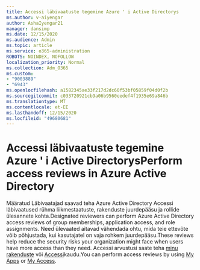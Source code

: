 ```yaml
---
title: Accessi läbivaatuste tegemine Azure ' i Active Directorys
ms.author: v-aiyengar
author: AshaIyengar21
manager: dansimp
ms.date: 12/15/2020
ms.audience: Admin
ms.topic: article
ms.service: o365-administration
ROBOTS: NOINDEX, NOFOLLOW
localization_priority: Normal
ms.collection: Adm_O365
ms.custom:
- "9003889"
- "6943"
ms.openlocfilehash: a1582345ae33f217d2dc60f53bf05859f04d0f2b
ms.sourcegitcommit: c033720921cb9a06b9560eedef4f1935e69a846b
ms.translationtype: MT
ms.contentlocale: et-EE
ms.lasthandoff: 12/15/2020
ms.locfileid: "49680681"
---
```

# <a name="perform-access-reviews-in-azure-active-directory"></a><span data-ttu-id="6f29a-102">Accessi läbivaatuste tegemine Azure ' i Active Directorys</span><span class="sxs-lookup"><span data-stu-id="6f29a-102">Perform access reviews in Azure Active Directory</span></span>

<span data-ttu-id="6f29a-103">Määratud Läbivaatajad saavad teha Azure Active Directory Accessi läbivaatused rühma liikmestaatuste, rakenduste juurdepääsu ja rollide ülesannete kohta.</span><span class="sxs-lookup"><span data-stu-id="6f29a-103">Designated reviewers can perform Azure Active Directory access reviews of group memberships, application access, and role assignments.</span></span> <span data-ttu-id="6f29a-104">Need ülevaated aitavad vähendada ohtu, mida teie ettevõte võib põhjustada, kui kasutajatel on vaja rohkem juurdepääsu.</span><span class="sxs-lookup"><span data-stu-id="6f29a-104">These reviews help reduce the security risks your organization might face when users have more access than they need.</span></span> <span data-ttu-id="6f29a-105">Accessi arvustusi saate teha [minu rakenduste](https://go.microsoft.com/fwlink/?linkid=2134605) või [Accessi](https://go.microsoft.com/fwlink/?linkid=2134505)kaudu.</span><span class="sxs-lookup"><span data-stu-id="6f29a-105">You can perform access reviews by using [My Apps](https://go.microsoft.com/fwlink/?linkid=2134605) or [My Access](https://go.microsoft.com/fwlink/?linkid=2134505).</span></span>
